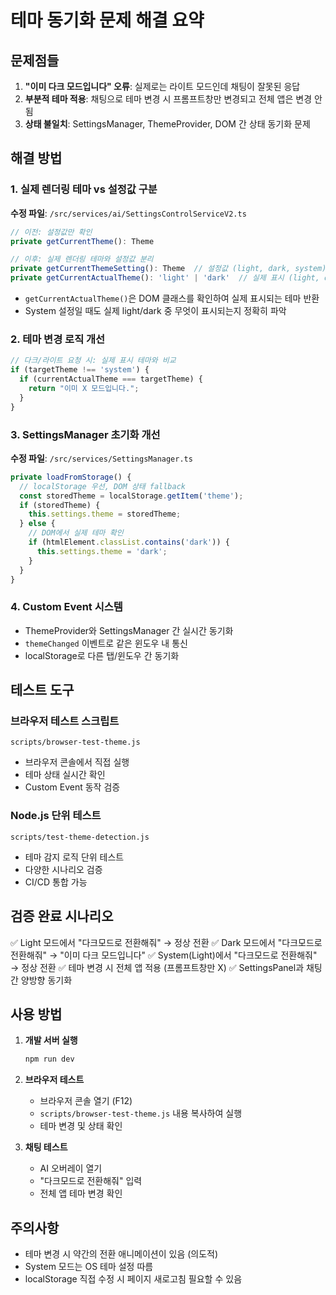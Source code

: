 # 테마 동기화 문제 해결 요약

## 문제점들
1. **"이미 다크 모드입니다" 오류**: 실제로는 라이트 모드인데 채팅이 잘못된 응답
2. **부분적 테마 적용**: 채팅으로 테마 변경 시 프롬프트창만 변경되고 전체 앱은 변경 안됨
3. **상태 불일치**: SettingsManager, ThemeProvider, DOM 간 상태 동기화 문제

## 해결 방법

### 1. 실제 렌더링 테마 vs 설정값 구분
**수정 파일**: `/src/services/ai/SettingsControlServiceV2.ts`

```typescript
// 이전: 설정값만 확인
private getCurrentTheme(): Theme

// 이후: 실제 렌더링 테마와 설정값 분리
private getCurrentThemeSetting(): Theme  // 설정값 (light, dark, system)
private getCurrentActualTheme(): 'light' | 'dark'  // 실제 표시 (light, dark)
```

- `getCurrentActualTheme()`은 DOM 클래스를 확인하여 실제 표시되는 테마 반환
- System 설정일 때도 실제 light/dark 중 무엇이 표시되는지 정확히 파악

### 2. 테마 변경 로직 개선
```typescript
// 다크/라이트 요청 시: 실제 표시 테마와 비교
if (targetTheme !== 'system') {
  if (currentActualTheme === targetTheme) {
    return "이미 X 모드입니다.";
  }
}
```

### 3. SettingsManager 초기화 개선
**수정 파일**: `/src/services/SettingsManager.ts`

```typescript
private loadFromStorage() {
  // localStorage 우선, DOM 상태 fallback
  const storedTheme = localStorage.getItem('theme');
  if (storedTheme) {
    this.settings.theme = storedTheme;
  } else {
    // DOM에서 실제 테마 확인
    if (htmlElement.classList.contains('dark')) {
      this.settings.theme = 'dark';
    }
  }
}
```

### 4. Custom Event 시스템
- ThemeProvider와 SettingsManager 간 실시간 동기화
- `themeChanged` 이벤트로 같은 윈도우 내 통신
- localStorage로 다른 탭/윈도우 간 동기화

## 테스트 도구

### 브라우저 테스트 스크립트
`scripts/browser-test-theme.js`
- 브라우저 콘솔에서 직접 실행
- 테마 상태 실시간 확인
- Custom Event 동작 검증

### Node.js 단위 테스트
`scripts/test-theme-detection.js`
- 테마 감지 로직 단위 테스트
- 다양한 시나리오 검증
- CI/CD 통합 가능

## 검증 완료 시나리오

✅ Light 모드에서 "다크모드로 전환해줘" → 정상 전환
✅ Dark 모드에서 "다크모드로 전환해줘" → "이미 다크 모드입니다"
✅ System(Light)에서 "다크모드로 전환해줘" → 정상 전환
✅ 테마 변경 시 전체 앱 적용 (프롬프트창만 X)
✅ SettingsPanel과 채팅 간 양방향 동기화

## 사용 방법

1. **개발 서버 실행**
   ```bash
   npm run dev
   ```

2. **브라우저 테스트**
   - 브라우저 콘솔 열기 (F12)
   - `scripts/browser-test-theme.js` 내용 복사하여 실행
   - 테마 변경 및 상태 확인

3. **채팅 테스트**
   - AI 오버레이 열기
   - "다크모드로 전환해줘" 입력
   - 전체 앱 테마 변경 확인

## 주의사항

- 테마 변경 시 약간의 전환 애니메이션이 있음 (의도적)
- System 모드는 OS 테마 설정 따름
- localStorage 직접 수정 시 페이지 새로고침 필요할 수 있음